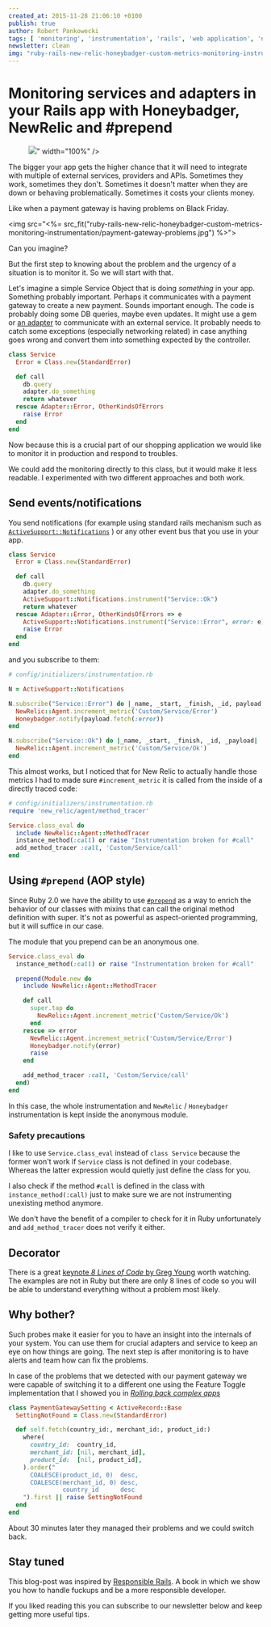 ```yaml
---
created_at: 2015-11-28 21:06:10 +0100
publish: true
author: Robert Pankowecki
tags: [ 'monitoring', 'instrumentation', 'rails', 'web application', 'new relic', 'honeybadger', 'prepend' ]
newsletter: clean
img: "ruby-rails-new-relic-honeybadger-custom-metrics-monitoring-instrumentation/firefighter-for-your-app.jpg"
---
```


# Monitoring services and adapters in your Rails app with Honeybadger, NewRelic and #prepend

<p>
  <figure>
    <img src="<%= src_fit("ruby-rails-new-relic-honeybadger-custom-metrics-monitoring-instrumentation/firefighter-for-your-app.jpg") %>" width="100%" />
  </figure>
</p>

The bigger your app gets the higher chance that it will need to integrate with multiple of external
services, providers and APIs. Sometimes they work, sometimes they don't. Sometimes it doesn't matter
when they are down or behaving problematically. Sometimes it costs your clients money.

Like when a payment gateway is having problems on Black Friday.

<img src="<%= src_fit("ruby-rails-new-relic-honeybadger-custom-metrics-monitoring-instrumentation/payment-gateway-problems.jpg") %>">

Can you imagine?

But the first step to knowing about the problem and the urgency of a situation is to monitor it.
So we will start with that.

<!-- more -->

Let's imagine a simple Service Object that is doing _something_ in your app. Something probably
important. Perhaps it communicates with a payment gateway to create a new payment. Sounds important
enough. The code is probably doing some DB queries, maybe even updates. It might use a gem or
[an adapter](/2014/08/ruby-rails-adapters/) to communicate with an external service. It probably
needs to catch some exceptions (especially networking related) in case anything goes wrong and
convert them into something expected by the controller.

```ruby
class Service
  Error = Class.new(StandardError)

  def call
    db.query
    adapter.do_something
    return whatever
  rescue Adapter::Error, OtherKindsOfErrors
    raise Error
  end
end
```

Now because this is a crucial part of our shopping application we would like
to monitor it in production and respond to troubles.

We could add the monitoring directly to this class, but it would make
it less readable. I experimented with two different approaches and
both work.

## Send events/notifications

You send notifications (for example using standard rails
mechanism such as [`ActiveSupport::Notifications`](http://api.rubyonrails.org/v4.2.5/classes/ActiveSupport/Notifications.html)
) or any other event bus that you use in your app.

```ruby
class Service
  Error = Class.new(StandardError)

  def call
    db.query
    adapter.do_something
    ActiveSupport::Notifications.instrument("Service::Ok")
    return whatever
  rescue Adapter::Error, OtherKindsOfErrors => e
    ActiveSupport::Notifications.instrument("Service::Error", error: e)
    raise Error
  end
end
```

and you subscribe to them:

```ruby
# config/initializers/instrumentation.rb

N = ActiveSupport::Notifications

N.subscribe("Service::Error") do |_name, _start, _finish, _id, payload|
  NewRelic::Agent.increment_metric('Custom/Service/Error')
  Honeybadger.notify(payload.fetch(:error))
end

N.subscribe("Service::Ok") do |_name, _start, _finish, _id, _payload|
  NewRelic::Agent.increment_metric('Custom/Service/Ok')
end
```

This almost works, but I noticed that for New Relic to actually handle those metrics
I had to made sure `#increment_metric` it is called from the inside of a directly
traced code:

```ruby
# config/initializers/instrumentation.rb
require 'new_relic/agent/method_tracer'

Service.class_eval do
  include NewRelic::Agent::MethodTracer
  instance_method(:call) or raise "Instrumentation broken for #call"
  add_method_tracer :call, 'Custom/Service/call'
end
```

## Using `#prepend` (AOP style)

Since Ruby 2.0 we have the ability to use [`#prepend`](http://dev.af83.com/2012/10/19/ruby-2-0-module-prepend.html) as a way to enrich the
behavior of our classes with mixins that can call the original method definition
with super. It's not as powerful as aspect-oriented programming, but it will suffice in our case.

The module that you prepend can be an anonymous one.

```ruby
Service.class_eval do
  instance_method(:call) or raise "Instrumentation broken for #call"

  prepend(Module.new do
    include NewRelic::Agent::MethodTracer

    def call
      super.tap do
        NewRelic::Agent.increment_metric('Custom/Service/Ok')
      end
    rescue => error
      NewRelic::Agent.increment_metric('Custom/Service/Error')
      Honeybadger.notify(error)
      raise
    end

    add_method_tracer :call, 'Custom/Service/call'
  end)
end
```

In this case, the whole instrumentation and `NewRelic` / `Honeybadger` instrumentation is kept
inside the anonymous module.

### Safety precautions

I like to use `Service.class_eval` instead of `class Service` because the former
won't work if `Service` class is not defined in your codebase. Whereas the latter
expression would quietly just define the class for you.

I also check if the method `#call` is defined in the class with `instance_method(:call)`
just to make sure we are not instrumenting unexisting method anymore.

We don't have the benefit of a compiler to check for it in Ruby unfortunately and
`add_method_tracer` does not verify it either.

## Decorator

There is a great [keynote _8 Lines of Code_ by Greg Young](http://www.infoq.com/presentations/8-lines-code-refactoring)
worth watching. The examples are not in Ruby but there are only 8 lines of code
so you will be able to understand everything without a problem most likely.

## Why bother?

Such probes make it easier for you to have an insight into the internals of your
system. You can use them for crucial adapters and service to keep an eye on how
things are going. The next step is after monitoring is to have alerts and team
how can fix the problems.

In case of the problems that we detected with our payment gateway we were capable
of switching it to a different one using the Feature Toggle implementation that I
showed you in [_Rolling back complex apps_](http://blog.arkency.com/2015/10/rolling-back-complex-apps/#use_feature_toggles)

```ruby
class PaymentGatewaySetting < ActiveRecord::Base
  SettingNotFound = Class.new(StandardError)

  def self.fetch(country_id:, merchant_id:, product_id:)
    where(
      country_id:  country_id,
      merchant_id: [nil, merchant_id],
      product_id:  [nil, product_id],
    ).order("
      COALESCE(product_id, 0)  desc,
      COALESCE(merchant_id, 0) desc,
               country_id      desc
    ").first || raise SettingNotFound
  end
end
```

About 30 minutes later they managed their problems and we could switch back.

## Stay tuned

This blog-post was inspired by [Responsible Rails](/responsible-rails/). A book in which we
show you how to handle fuckups and be a more responsible developer.

If you liked reading this you can subscribe to our newsletter below and keep getting more
useful tips.